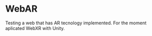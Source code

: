 # WebAR
Testing a web that has AR tecnology implemented. For the moment aplicated WebXR with Unity.
